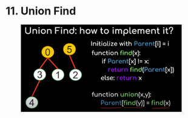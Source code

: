 # 11. Union Find

<figure><img src="../.gitbook/assets/Screenshot 2023-06-22 at 18.45.42.png" alt=""><figcaption></figcaption></figure>
